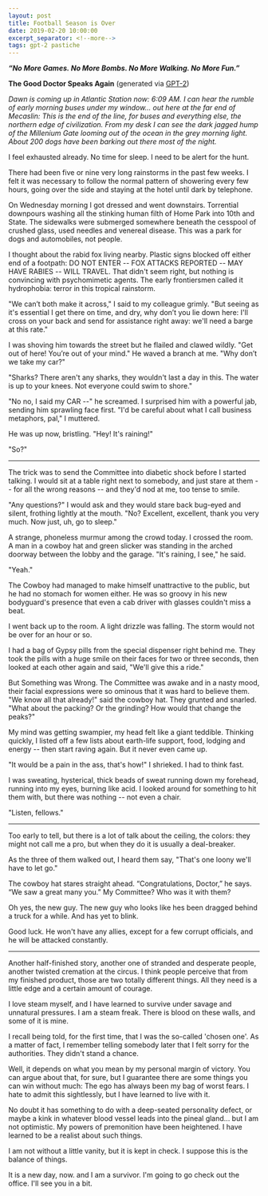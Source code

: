 ```yaml
---
layout: post
title: Football Season is Over
date: 2019-02-20 10:00:00
excerpt_separator: <!--more-->
tags: gpt-2 pastiche
---
```


<b><i>“No More Games. No More Bombs. No More Walking. No More Fun.”</i></b>

**The Good Doctor Speaks Again** (generated via [GPT-2](https://openai.com/blog/better-language-models/))

<!--more-->

*Dawn is coming up in Atlantic Station now: 6:09 AM. I can hear the rumble of early morning buses under my window... out here at the far end of Mecaslin: This is the end of the line, for buses and everything else, the northern edge of civilization. From my desk I can see the dark jagged hump of the Millenium Gate looming out of the ocean in the grey morning light. About 200 dogs have been barking out there most of the night.*

I feel exhausted already. No time for sleep. I need to be alert for the hunt.

There had been five or nine very long rainstorms in the past few weeks. I felt it was necessary to follow the normal pattern of showering every few hours, going over the side and staying at the hotel until dark by telephone.

On Wednesday morning I got dressed and went downstairs. Torrential downpours washing all the stinking human filth of Home Park into 10th and State. The sidewalks were submerged somewhere beneath the cesspool of crushed glass, used needles and venereal disease. This was a park for dogs and automobiles, not people.

I thought about the rabid fox living nearby. Plastic signs blocked off either end of a footpath: DO NOT ENTER -- FOX ATTACKS REPORTED -- MAY HAVE RABIES -- WILL TRAVEL. That didn't seem right, but nothing is convincing with psychomimetic agents. The early frontiersmen called it hydrophobia: terror in this tropical rainstorm.

"We can’t both make it across," I said to my colleague grimly. "But seeing as it's essential I get there on time, and dry, why don’t you lie down here: I'll cross on your back and send for assistance right away: we'll need a barge at this rate."

I was shoving him towards the street but he flailed and clawed wildly. "Get out of here! You’re out of your mind." He waved a branch at me. "Why don’t we take my car?"

"Sharks? There aren't any sharks, they wouldn't last a day in this. The water is up to your knees. Not everyone could swim to shore."

"No no, I said my CAR --" he screamed. I surprised him with a powerful jab, sending him sprawling face first. "I'd be careful about what I call business metaphors, pal," I muttered.

He was up now, bristling. "Hey! It's raining!"

"So?"

---

The trick was to send the Committee into diabetic shock before I started talking. I would sit at a table right next to somebody, and just stare at them -- for all the wrong reasons -- and they'd nod at me, too tense to smile. 

"Any questions?" I would ask and they would stare back bug-eyed and silent, frothing lightly at the mouth. "No? Excellent, excellent, thank you very much. Now just, uh, go to sleep."

A strange, phoneless murmur among the crowd today. I crossed the room. A man in a cowboy hat and green slicker was standing in the arched doorway between the lobby and the garage. "It's raining, I see," he said.

"Yeah."

The Cowboy had managed to make himself unattractive to the public, but he had no stomach for women either. He was so groovy in his new bodyguard's presence that even a cab driver with glasses couldn't miss a beat.

I went back up to the room. A light drizzle was falling. The storm would not be over for an hour or so.

I had a bag of Gypsy pills from the special dispenser right behind me. They took the pills with a huge smile on their faces for two or three seconds, then looked at each other again and said, "We'll give this a ride."

But Something was Wrong. The Committee was awake and in a nasty mood, their facial expressions were so ominous that it was hard to believe them. "We know all that already!" said the cowboy hat. They grunted and snarled. "What about the packing? Or the grinding? How would that change the peaks?"

My mind was getting swampier, my head felt like a giant teddible. Thinking quickly, I listed off a few lists about earth-life support, food, lodging and energy -- then start raving again. But it never even came up.

"It would be a pain in the ass, that's how!" I shrieked. I had to think fast.

I was sweating, hysterical, thick beads of sweat running down my forehead, running into my eyes, burning like acid. I looked around for something to hit them with, but there was nothing -- not even a chair.

"Listen, fellows."

---

Too early to tell, but there is a lot of talk about the ceiling, the colors: they might not call me a pro, but when they do it is usually a deal-breaker.

As the three of them walked out, I heard them say, "That's one loony we'll have to let go."

The cowboy hat stares straight ahead. “Congratulations, Doctor,” he says. “We saw a great many you.” My Committee? Who was it with them?

Oh yes, the new guy. The new guy who looks like hes been dragged behind a truck for a while. And has yet to blink.

Good luck. He won't have any allies, except for a few corrupt officials, and he will be attacked constantly.

---

Another half-finished story, another one of stranded and desperate people, another twisted cremation at the circus. I think people perceive that from my finished product, those are two totally different things. All they need is a little edge and a certain amount of courage.

I love steam myself, and I have learned to survive under savage and unnatural pressures. I am a steam freak. There is blood on these walls, and some of it is mine. 

I recall being told, for the first time, that I was the so-called 'chosen one'. As a matter of fact, I remember telling somebody later that I felt sorry for the authorities. They didn't stand a chance.

Well, it depends on what you mean by my personal margin of victory. You can argue about that, for sure, but I guarantee there are some things you can win without much: The ego has always been my bag of worst fears. I hate to admit this sightlessly, but I have learned to live with it. 

No doubt it has something to do with a deep-seated personality defect, or maybe a kink in whatever blood vessel leads into the pineal gland... but I am not optimistic. My powers of premonition have been heightened. I have learned to be a realist about such things.

I am not without a little vanity, but it is kept in check. I suppose this is the balance of things.

It is a new day, now. and I am a survivor. I'm going to go check out the office. I'll see you in a bit.
